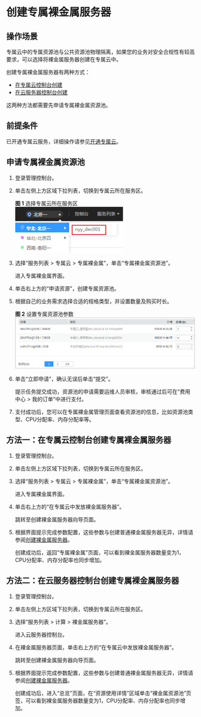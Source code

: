 # 创建专属裸金属服务器<a name="bms_umn_0005"></a>

## 操作场景<a name="section83174567216"></a>

专属云中的专属资源池与公共资源池物理隔离，如果您的业务对安全合规性有较高要求，可以选择将裸金属服务器创建在专属云中。

创建专属裸金属服务器有两种方式：

-   [在专属云控制台创建](#section189549226910)
-   [在云服务器控制台创建](#section533335919)

这两种方法都需要先申请专属裸金属资源池。

## 前提条件<a name="section12244133945612"></a>

已开通专属云服务，详细操作请参见[开通专属云](https://support.huaweicloud.com/usermanual-dcc/dcc_03_0002.html)。

## 申请专属裸金属资源池<a name="section1253014177513"></a>

1.  登录管理控制台。
2.  单击左侧上方区域下拉列表，切换到专属云所在服务区。

    **图 1**  选择专属云所在服务区<a name="fig12982141213123"></a>  
    ![](figures/选择专属云所在服务区.png "选择专属云所在服务区")

3.  选择“服务列表 \> 专属云 \> 专属裸金属”，单击“专属裸金属资源池”。

    进入专属裸金属界面。

4.  单击右上方的“申请资源”，创建专属资源池。
5.  根据自己的业务需求选择合适的规格类型，并设置数量及购买时长。

    **图 2**  设置专属资源池参数<a name="fig9456183972715"></a>  
    ![](figures/设置专属资源池参数.png "设置专属资源池参数")

6.  单击“立即申请”，确认无误后单击“提交”。

    提示任务提交成功，资源池的申请需要运维人员审核，审核通过后可在“费用中心 \> 我的订单”中进行支付。

7.  支付成功后，您可以在专属裸金属管理页面查看资源池的信息，比如资源池类型、CPU分配率、内存分配率等。

## 方法一：在专属云控制台创建专属裸金属服务器<a name="section189549226910"></a>

1.  登录管理控制台。
2.  单击左侧上方区域下拉列表，切换到专属云所在服务区。
3.  选择“服务列表 \> 专属云 \> 专属裸金属”，单击“专属裸金属资源池”。

    进入专属裸金属界面。

4.  单击右上方的“在专属云中发放裸金属服务器”。

    跳转至创建裸金属服务器向导页面。

5.  根据界面提示完成参数配置，这些参数与创建普通裸金属服务器无异，详情请参阅[创建裸金属服务器](创建裸金属服务器.md)。

    创建成功后，返回“专属裸金属”页面，可以看到裸金属服务器数量变为1，CPU分配率、内存分配率也同步增加。


## 方法二：在云服务器控制台创建专属裸金属服务器<a name="section533335919"></a>

1.  登录管理控制台。
2.  单击左侧上方区域下拉列表，切换到专属云所在服务区。
3.  选择“服务列表 \> 计算 \> 裸金属服务器”。

    进入云服务器控制台。

4.  在裸金属服务器页面，单击右上方的“在专属云中发放裸金属服务器”。

    跳转至创建裸金属服务器向导页面。

5.  根据界面提示完成参数配置，这些参数与创建普通裸金属服务器无异，详情请参阅[创建裸金属服务器](创建裸金属服务器.md)。

    创建成功后，进入“总览”页面，在“资源使用详情”区域单击“裸金属资源池”页签，可以看到裸金属服务器数量变为1，CPU分配率、内存分配率也同步增加。


